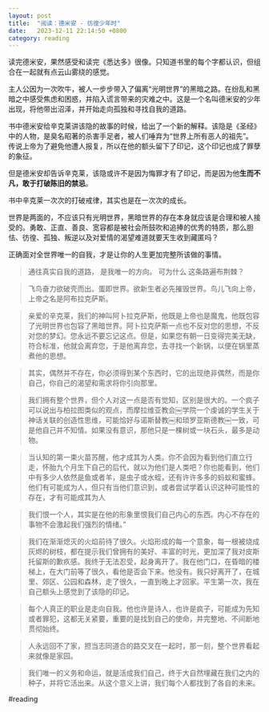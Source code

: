 ```yaml
---
layout: post
title:  "阅读：德米安 - 彷徨少年时"
date:   2023-12-11 22:14:50 +0800
category: reading
---
```


读完德米安，果然感受和读完《悉达多》很像。只知道书里的每个字都认识，但组合在一起就有点云山雾绕的感觉。 

主人公因为一次吹牛，被人一步步带入了偏离“光明世界”的黑暗之路。在纷乱和黑暗之中感受焦虑和困惑，并陷入谎言带来的灾难之中。这是一个名叫德米安的少年出现，将他带出沼泽，并开始走向孤独和寻找自我的道路。 

书中德米安给辛克莱讲该隐的故事的时候，给出了一个新的解释。该隐是《圣经》中的人物，是臭名昭著的杀害手足者，被人们唾弃为“世界上所有恶人的祖先”。 传说上帝为了避免他遭人报复，所以在他的额头留下了印记，这个印记也成了罪孽的象征。

但是德米安却告诉辛克莱，该隐或许不是因为悔罪才有了印记，而是因为他**生而不凡，敢于打破陈旧的禁忌**。 

书中辛克莱一次次的打破戒律，其实也是在一次次的成长。

世界是两面的，不应该只有光明世界，黑暗世界的存在本身就应该是合理和被人接受的。勇敢、正直、善良、宽容都是被社会所鼓吹和追捧的优秀的特质，那么胆怯、彷徨、孤独、叛逆以及对爱情的渴望难道就要天生收到藏匿吗？

正确面对全世界唯一的自我，才是让你的人生更加完整所该做的事情。 

> 通往真实自我的道路，
> 是我唯一的方向。
> 可为什么
> 这条路遍布荆棘？

> 飞鸟奋力欲破壳而出。蛋即世界。欲新生者必先摧毁世界。鸟儿飞向上帝，上帝之名是阿布拉克萨斯。

> 亲爱的辛克莱，我们的神叫阿卜拉克萨斯，他既是上帝也是魔鬼，他既包容了光明世界也包容了黑暗世界。阿卜拉克萨斯一点也不反对您的思想，不反对您的梦幻。您永远不要忘记这点。但是，如果您有朝一日变得完美无缺，符合标准，他就会离弃您，于是他离弃您，去寻找一个新锅，以便在锅里蒸煮他的思想。

> 其实，偶然并不存在，你必须得到某个东西时，它的出现绝非偶然，而是你自己，你自己的渴望和需求将你引向那里。

> 我们拥有整个世界，但个人对这一点是否有觉知，区别是很大的。一个疯子可以说出与柏拉图类似的观点，而摩拉维亚教会￼学院一个虔诚的学生关于神话关联的创造性思维，可能恰好与诺斯替教￼和琐罗亚斯德教￼一致，可是他自己并不知情。如果没有意识，那他只是一棵树或一块石头，最多是动物。

> 当认知的第一束火苗苏醒，他才成其为人类。你不会因为看到他们直立行走，怀胎九个月生下自己的后代，就以为他们是人类吧？你也能看到，他们中有多少人依然是鱼或者羊，是虫子或水蛭，还有许许多多的蚂蚁和蜜蜂。他们有可能成为人，但只有当他们意识到，或者尝试学着认识这种可能性的存在，才有可能成其为人

> 我们恨一个人，其实是在他的形象里恨我们自己内心的东西。内心不存在的事物不会激起我们强烈的情绪。”

> 我们在渐渐熄灭的火焰前待了很久。火焰形成的每一个意象，每一根被烧成灰烬的树枝，都在提示我们曾拥有的美好、丰富的时光，更加深了我对皮斯托留斯的歉疚感。我终于无法忍受，起身离开了。我在他门口，在昏暗的楼梯上，在大门前等了很久，看他是否会下来。他没有。我只好离开了，在城里、郊区、公园和森林，走了很久，一直到晚上才回家。平生第一次，我在自己额头上感觉到了该隐的印记。

> 每个人真正的职业是走向自我。他也许是诗人，也许是疯子，可能成为先知或者罪犯，这都无关紧要，重要的是找到自己的使命，并完整地、不间断地贯彻始终。

> 人永远回不了家，担当志同道合的路交叉在一起时，那一刻，整个世界看起来就像是家园。 

> 我们唯一的义务和命运，就是活成我们自己，终于大自然埋藏在我们之内的种子，并将它活出来。从这个意义上讲，我们每个人都找到了各自的未来。 


#reading